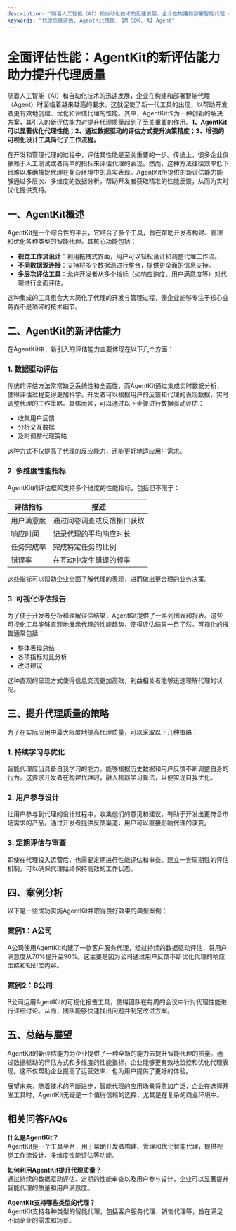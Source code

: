 ```yaml
---
description: "随着人工智能（AI）和自动化技术的迅速发展，企业在构建和部署智能代理（Agent）时面临着越来越高的要求。这就促使了新一代工具的出现，以帮助开发者更有效地创建、优化和评估代理的性能。其中，AgentKit作为一种创新的解决方案，其引入的新评估能力对提升代理质量起到了至关重要的作用。**1、AgentKit可以显著优化代理性能；2、通过数据驱动的评估方式提升决策精度；3、增强的可视化设计工具简化了工作流程。**"
keywords: "代理质量评估, AgentKit性能, IM SDK, AI Agent"
---
```

# 全面评估性能：AgentKit的新评估能力助力提升代理质量  

随着人工智能（AI）和自动化技术的迅速发展，企业在构建和部署智能代理（Agent）时面临着越来越高的要求。这就促使了新一代工具的出现，以帮助开发者更有效地创建、优化和评估代理的性能。其中，AgentKit作为一种创新的解决方案，其引入的新评估能力对提升代理质量起到了至关重要的作用。**1、AgentKit可以显著优化代理性能；2、通过数据驱动的评估方式提升决策精度；3、增强的可视化设计工具简化了工作流程。**

在开发和管理代理的过程中，评估其性能是至关重要的一步。传统上，很多企业仅依赖于人工测试或者简单的指标来评估代理的表现。然而，这种方法往往效率低下且难以准确捕捉代理在复杂环境中的真实表现。AgentKit所提供的新评估能力能够通过多层次、多维度的数据分析，帮助开发者获取精准的性能反馈，从而为实时优化提供支持。

## **一、AgentKit概述**

AgentKit是一个综合性的平台，它结合了多个工具，旨在帮助开发者构建、管理和优化各种类型的智能代理。其核心功能包括：

- **视觉工作流设计**：利用拖拽式界面，用户可以轻松设计和调整代理工作流。
- **不同数据源连接**：支持将多个数据源进行整合，提供更全面的信息支持。
- **多层次评估工具**：允许开发者从多个指标（如响应速度、用户满意度等）对代理进行全面评估。

这种集成的工具组合大大简化了代理的开发与管理过程，使企业能够专注于核心业务而不是琐碎的技术细节。

## **二、AgentKit的新评估能力**

在AgentKit中，新引入的评估能力主要体现在以下几个方面：

### 1. 数据驱动评估

传统的评估方法常常缺乏系统性和全面性，而AgentKit通过集成实时数据分析，使得评估过程变得更加科学。开发者可以根据用户的反馈和代理的表现数据，实时调整代理的工作策略。具体而言，可以通过以下步骤进行数据驱动评估：

- 收集用户反馈
- 分析交互数据
- 及时调整代理策略

这种方式不仅提高了代理的反应能力，还能更好地适应用户需求。

### 2. 多维度性能指标

AgentKit的评估框架支持多个维度的性能指标，包括但不限于：

| 评估指标        | 描述                            |
|-----------------|---------------------------------|
| 用户满意度      | 通过问卷调查或反馈接口获取    |
| 响应时间        | 记录代理的平均响应时长        |
| 任务完成率      | 完成特定任务的比例            |
| 错误率          | 在互动中发生错误的频率        |

这些指标可以帮助企业全面了解代理的表现，进而做出更合理的业务决策。

### 3. 可视化评估报告

为了便于开发者分析和理解评估结果，AgentKit提供了一系列图表和报表。这些可视化工具能够直观地展示代理的性能趋势，使得评估结果一目了然。可视化的报告通常包括：

- 整体表现总结
- 各项指标对比分析
- 改进建议

这种直观的呈现方式使得信息交流更加高效，利益相关者能够迅速理解代理的状况。

## **三、提升代理质量的策略**

为了在实际应用中最大限度地提高代理质量，可以采取以下几种策略：

### 1. 持续学习与优化

智能代理应当具备自我学习的能力，能够根据历史数据和用户反馈不断调整自身的行为。这要求开发者在构建代理时，融入机器学习算法，以便实现自我优化。

### 2. 用户参与设计

让用户参与到代理的设计过程中，收集他们的意见和建议，有助于开发出更符合市场需求的产品。通过开发者提供反馈渠道，用户可以直接影响代理的演变。

### 3. 定期评估与审查

即使在代理投入运营后，也需要定期进行性能评估和审查。建立一套周期性的评估机制，可以确保代理始终保持高效的工作状态。

## **四、案例分析**

以下是一些成功实施AgentKit并取得良好效果的典型案例：

### 案例1：A公司

A公司使用AgentKit构建了一款客户服务代理，经过持续的数据驱动评估，将用户满意度从70%提升至90%。这主要是因为公司通过用户反馈不断优化代理的响应策略和知识库内容。

### 案例2：B公司

B公司运用AgentKit的可视化报告工具，使得团队在每周的会议中针对代理性能进行详细讨论。从而，团队能够快速找出问题并制定改进方案。

## **五、总结与展望**

AgentKit的新评估能力为企业提供了一种全新的能力去提升智能代理的质量。通过数据驱动的评估方式和多维度的性能指标，企业能够更有效地监控和优化代理表现。这不仅帮助企业提高了运营效率，也为用户提供了更好的体验。

展望未来，随着技术的不断进步，智能代理的应用场景将愈加广泛，企业在选择开发工具时，AgentKit无疑是一个值得信赖的选择，尤其是在复杂的商业环境中。

## 相关问答FAQs  

**什么是AgentKit？**  
AgentKit是一个工具平台，用于帮助开发者构建、管理和优化智能代理，提供视觉工作流设计、多维度性能评估等功能。

**如何利用AgentKit提升代理质量？**  
通过持续的数据驱动评估、定期的性能审查以及用户参与设计，企业可以显著提升智能代理的质量和用户满意度。

**AgentKit支持哪些类型的代理？**  
AgentKit支持各种类型的智能代理，包括客户服务代理、销售代理等，旨在满足不同企业的需求和场景。
